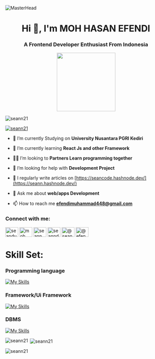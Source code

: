 ![MasterHead](https://res.cloudinary.com/practicaldev/image/fetch/s--_sk5cfBS--/c_imagga_scale,f_auto,fl_progressive,h_420,q_auto,w_1000/https://dev-to-uploads.s3.amazonaws.com/i/xndmxrfhliweofif9jty.png)
<h1 align="center">Hi 👋, I'm MOH HASAN EFENDI</h1>
<h3 align="center">A Frontend Developer Enthusiast From Indonesia</h3>
<div align="center">
  <img height="183" src="https://cdn-web.ruangguru.com/landing-pages/assets/hs/programmer.gif">
</div>


<p align="left"> <img src="https://komarev.com/ghpvc/?username=seann21&label=Profile%20views&color=0e75b6&style=flat" alt="seann21" /> </p>

<p align="left"> <a href="https://github.com/ryo-ma/github-profile-trophy"><img src="https://github-profile-trophy.vercel.app/?username=seann21&theme=dracula" alt="seann21" /></a> </p>

- 🏫 I’m currently Studying on **University Nusantara PGRI Kediri**

- 📖 I’m currently learning **React Js and other Framework**

- 👨‍💻 I’m looking to **Partners Learn programming together**

- 🤝 I’m looking for help with **Development Project**

- 📝 I regularly write articles on [https://seancode.hashnode.dev/](https://seann.hashnode.dev/)

- 💬 Ask me about **web/apps Development**

- 📫 How to reach me **efendimuhammad448@gmail.com**

<h3 align="left">Connect with me:</h3>
<p align="left">
<a href="https://twitter.com/seanduaa" target="blank"><img align="center" src="https://raw.githubusercontent.com/rahuldkjain/github-profile-readme-generator/master/src/images/icons/Social/twitter.svg" alt="seanduaa" height="30" width="40" /></a>
<a href="https://www.linkedin.com/in/moh-hasan-efendi" target="blank"><img align="center" src="https://raw.githubusercontent.com/rahuldkjain/github-profile-readme-generator/master/src/images/icons/Social/linked-in-alt.svg" alt="moh hasan efendi" height="30" width="40" /></a>
<a href="https://fb.com/seann" target="blank"><img align="center" src="https://raw.githubusercontent.com/rahuldkjain/github-profile-readme-generator/master/src/images/icons/Social/facebook.svg" alt="seann" height="30" width="40" /></a>
<a href="https://instagram.com/seanndz" target="blank"><img align="center" src="https://raw.githubusercontent.com/rahuldkjain/github-profile-readme-generator/master/src/images/icons/Social/instagram.svg" alt="seanndz" height="30" width="40" /></a>
<a href="https://hashnode.com/@Seann" target="blank"><img align="center" src="https://raw.githubusercontent.com/rahuldkjain/github-profile-readme-generator/master/src/images/icons/Social/hashnode.svg" alt="@seann" height="30" width="40" /></a>
<a href="https://www.hackerrank.com/profile/efendimuhammad41" target="blank"><img align="center" src="https://raw.githubusercontent.com/rahuldkjain/github-profile-readme-generator/master/src/images/icons/Social/hackerrank.svg" alt="@efendimuhammad41" height="30" width="40" /></a>
</p>


<h1 align="left">Skill Set:</h3>

### Programming language
[![My Skills](https://skillicons.dev/icons?i=html,css,js,ts,cpp,php)](https://skillicons.dev)

### Framework/Ui Framework
[![My Skills](https://skillicons.dev/icons?i=react,vue,nodejs,laravel,tailwind,jquery,bun,bootstrap,nextjs,express,vite)](https://skillicons.dev)

### DBMS
[![My Skills](https://skillicons.dev/icons?i=mysql,mongodb,postgresql)](https://skillicons.dev)


<p><img align="left" src="https://github-readme-stats.vercel.app/api/top-langs?username=seann21&show_icons=true&locale=en&layout=compact" alt="seann21" /></p>

<p>&nbsp;<img align="center" src="https://github-readme-stats.vercel.app/api?username=seann21&show_icons=true&locale=en" alt="seann21" /></p>

<p><img align="center" src="https://github-readme-streak-stats.herokuapp.com/?user=seann21&" alt="seann21" /></p>
